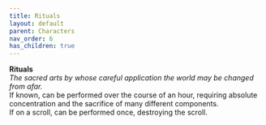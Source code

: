 ```yaml
---
title: Rituals
layout: default
parent: Characters
nav_order: 6
has_children: true
---
```


**Rituals**  
_The sacred arts by whose careful application the world may be changed from afar._  
If known, can be performed over the course of an hour, requiring absolute concentration and the sacrifice of many different components.  
If on a scroll, can be performed once, destroying the scroll.  


